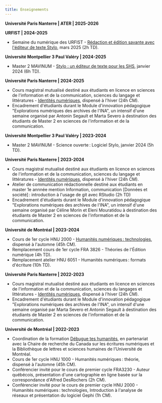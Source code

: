 ```yaml
---
title: Enseignements
---
```


**Université Paris Nanterre | ATER | 2025-2026**


**URFIST | 2024-2025**

- Semaine du numérique des URFIST - [Rédaction et édition savante avec l'éditeur de texte Stylo](https://urfistinfo.hypotheses.org/4604), mars 2025 (2h TD).

**Université Montpellier 3 Paul Valéry | 2024-2025**

- Master 2 MAVINUM - [Stylo : un éditeur de texte pour les SHS](https://stylo.huma-num.fr/article/678a41d73449b80012599909/preview), janvier 2024 (6h TD).

**Université Paris Nanterre | 2024-2025**

- Cours magistral mutualisé destiné aux étudiants en licence en sciences de
l'information et de la communication, sciences du langage et littératures - [Identités numériques](https://identites-numeriques-2025.en-cours-de.construction), dispensé à l'hiver (24h CM).
- Encadrement d'étudiants durant le Module d'innovation pédagogique "Explorations numériques des archives de l'INA", un intensif d'une semaine organisé par Antonin Segault et Marta Severo à destination des étudiants de Master 2 en sciences de l'information et de la communication.

**Université Montpellier 3 Paul Valéry | 2023-2024**

- Master 2 MAVINUM - Science ouverte : Logiciel Stylo, janvier 2024 (5h TD).

**Université Paris Nanterre | 2023-2024**

- Cours magistral mutualisé destiné aux étudiants en licence en sciences de
l'information et de la communication, sciences du langage et littératures - [Identités numériques](https://identites-numeriques.en-cours-de.construction), dispensé à l'hiver (24h CM).
- Atelier de communication rédactionnelle destiné aux étudiants en master 1e annnée mention Information, communication [Données et société] : introduction à l'usage de git avec RStudio (2h TD)
- Encadrement d'étudiants durant le Module d'innovation pédagogique "Explorations numériques des archives de l'INA", un intensif d'une semaine organisé par Céline Morin et Eleni Mouratidou à destination des étudiants de Master 2 en sciences de l'information et de la communication.

**Université de Montréal | 2023-2024**

- Cours de 1er cycle HNU 2000 - [Humanités numériques : technologies](https://hnu2000.en-cours-de.construction/), dispensé à l'automne (45h CM).
- Remplacement cours de 1er cycle FRA 3826 - Théories de l'Édition numérique (4h TD).
- Remplacement atelier HNU 6051 - Humanités numériques : formats d'écriture (10h TD).

**Université Paris Nanterre | 2022-2023**

- Cours magistral mutualisé destiné aux étudiants en licence en sciences de l'information et de la communication, sciences du langages et littératures - [Identités numériques](https://identites-numeriques.en-cours-de.construction/), dispensé à l'hiver (24h CM).
- Encadrement d'étudiants durant le Module d'innovation pédagogique "Explorations numériques des archives de l'INA", un intensif d'une semaine organisé par Marta Severo et Antonin Segault à destination des étudiants de Master 2 en sciences de l'information et de la communication.

**Université de Montréal | 2022-2023**

- Coordination de la formation [Débugue tes humanités](https://debugue.ecrituresnumeriques.ca/), en partenariat avec la Chaire de recherche du Canada sur les écritures numériques et la Bibliothèque de lettres et sciences humaines de l’Université de Montréal.
- Cours de 1er cycle HNU 1000 - Humanités numériques : théorie, dispensé à l'automne (45h CM).
- Conférencier invité pour le cours de premier cycle FRA3230 - Auteur québécois, présentation d'une cartographie en ligne basée sur la correspondance d'Alfred DesRochers (2h CM).
- Conférencier invité pour le cours de premier cycle HNU 2000 - Humanités numériques : technologies, Introduction à l'analyse de réseaux et présentation du logiciel Gephi (1h CM).
